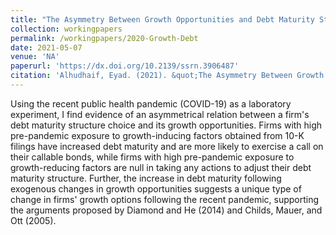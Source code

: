 ```yaml
---
title: "The Asymmetry Between Growth Opportunities and Debt Maturity Structure"
collection: workingpapers
permalink: /workingpapers/2020-Growth-Debt
date: 2021-05-07
venue: 'NA'
paperurl: 'https://dx.doi.org/10.2139/ssrn.3906487'
citation: 'Alhudhaif, Eyad. (2021). &quot;The Asymmetry Between Growth Opportunities and Debt Maturity Structure&quot;. <i>Working Paper</i>.'
---
```

Using the recent public health pandemic (COVID-19) as a laboratory experiment, I find evidence of an asymmetrical relation between a firm's debt maturity structure choice and its growth opportunities. Firms with high pre-pandemic exposure to growth-inducing factors obtained from 10-K filings have increased debt maturity and are more likely to exercise a call on their callable bonds, while firms with high pre-pandemic exposure to growth-reducing factors are null in taking any actions to adjust their debt maturity structure. Further, the increase in debt maturity following exogenous changes in growth opportunities suggests a unique type of change in firms' growth options following the recent pandemic, supporting the arguments proposed by Diamond and He (2014) and Childs, Mauer, and Ott (2005).